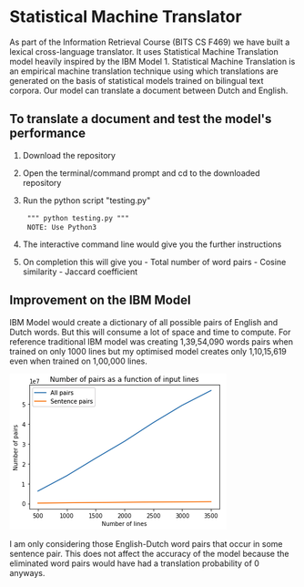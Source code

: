 # Statistical Machine Translator

As part of the Information Retrieval Course (BITS CS F469) we have built a lexical cross-language translator. It uses Statistical Machine Translation model heavily inspired by the IBM Model 1. Statistical Machine Translation is an empirical machine translation technique using which translations are generated on the basis of statistical models trained on bilingual text corpora. Our model can translate a document between Dutch and English.

## To translate a document and test the model's performance

1. Download the repository
2. Open the terminal/command prompt and cd to the downloaded repository
3. Run the python script "testing.py"
        
        """ python testing.py """
        NOTE: Use Python3

4. The interactive command line would give you the further instructions
5. On completion this will give you
        - Total number of word pairs
        - Cosine similarity
        - Jaccard coefficient


## Improvement on the IBM Model
IBM Model would create a dictionary of all possible pairs of English and Dutch words. But this will consume a lot of space and time to compute. For reference traditional IBM model was creating 1,39,54,090 words pairs when trained on only 1000 lines but my optimised model creates only 1,10,15,619 even when trained on 1,00,000 lines.

![Number of word pair comparison](https://github.com/MananAgarwal/Statistical-Machine-Translator/blob/master/Number_of_word_pairs.png)

I am only considering those English-Dutch word pairs that occur in some sentence pair. This does not affect the accuracy of the model because the eliminated word pairs would have had a translation probability of 0 anyways.
